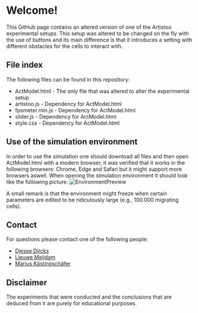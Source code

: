 # Welcome!

This GitHub page contains an altered version of one of the Artistoo experimental setups. This setup was altered to be changed on the fly with the use of buttons and its main difference is that it introduces a setting with different obstacles for the cells to interact with.

## File index
The following files can be found in this repository:
- ActModel.html - The only file that was altered to alter the experimental setup
- artistoo.js - Dependency for ActModel.html
- fpsmeter.min.js - Dependency for ActModel.html
- slider.js - Dependency for ActModel.html
- style.css - Dependency for ActModel.html

## Use of the simulation environment
In order to use the simulation one should download all files and then open ActModel.html with a modern browser, it was verified that it works in the following browsers: Chrome, Edge and Safari but it might support more browsers aswell. When opening the simulation environment it should look like the following picture:
![EnvironmentPreview](https://user-images.githubusercontent.com/38349195/113551979-c59f2700-95f5-11eb-8cbf-3443ad406537.png)

A small remark is that the environment might freeze when certain parameters are edited to be ridiculously large (e.g., 100.000 migrating cells).

## Contact
For questions please contact one of the following people: 
- [Djesse Dirckx](mailto:djesse.dirckx@student.ru.nl)
- [Lieuwe Meijdam](mailto:lieuwe.meijdam@student.ru.nl)
- [Marius Kästingschäfer](mailto:marius.kastingschafer@student.ru.nl)

## Disclaimer
The experiments that were conducted and the conclusions that are deduced from it are purely for educational purposes. 
